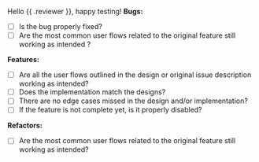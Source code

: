 Hello {{ .reviewer }}, happy testing!
**Bugs:**
- [ ] Is the bug properly fixed?
- [ ] Are the most common user flows related to the original feature still working as intended ?

**Features:**

- [ ] Are all the user flows outlined in the design or original issue description working as intended?
- [ ] Does the implementation match the designs?
- [ ] There are no edge cases missed in the design and/or implementation?
- [ ] If the feature is not complete yet, is it properly disabled?

**Refactors:**

- [ ] Are the most common user flows related to the original feature still working as intended?
